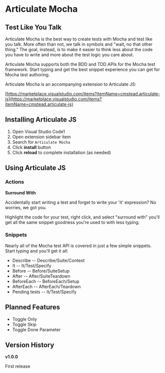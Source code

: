 # Articulate Mocha #
## Test Like You Talk ##

Articulate Mocha is the best way to create tests with Mocha and test like you talk. More often than not, we talk in symbols and "wait, no that other thing." The goal, instead, is to make it easier to think less about the code you have to write and more about the test logic you care about.

Articulate Mocha supports both the BDD and TDD APIs for the Mocha test framework. Start typing and get the best snippet experience you can get for Mocha test authoring.

Articulate Mocha is an accompanying extension to Articulate JS:

[https://marketplace.visualstudio.com/items?itemName=cmstead.articulate-js](https://marketplace.visualstudio.com/items?itemName=cmstead.articulate-js)

## Installing Articulate JS ##

1. Open Visual Studio Code1
2. Open extension sidebar item
3. Search for `Articulate Mocha`
4. Click **install** button
5. Click **reload** to complete installation (as needed)

## Using Articulate JS ##

### Actions ###

**Surround With**

Accidentally start writing a test and forget to write your 'it' expression? No worries, we got you.

Highlight the code for your test, right click, and select "surround with" you'll get all the same snippet goodness you're used to with less typing.

### Snippets ###

Nearly all of the Mocha test API is covered in just a few simple snippets. Start typing and you'll get it all:

- Describe -- Describe/Suite/Context
- It -- It/Test/Specify
- Before -- Before/SuiteSetup
- After -- After/SuiteTeardown
- BeforeEach -- BeforeEach/Setup
- AfterEach -- AfterEach/Teardown
- Pending tests -- It/Test/Specify


## Planned Features ##

- Toggle Only
- Toggle Skip
- Toggle Done Parameter

## Version History ##

**v1.0.0**

First release